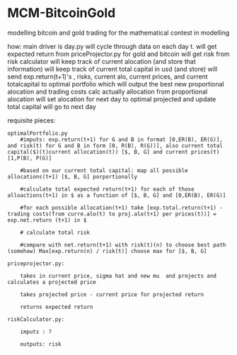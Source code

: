 # MCM-BitcoinGold
modelling bitcoin and gold trading for the mathematical contest in modelling

how: 
main driver is day.py
        will cycle through data on each day t.
        will get expected return from priceProjector.py for gold and bitcoin
        will get risk from risk calculator
        will keep track of current alocation (and store that information)
        will keep track of current total capital in usd (and store)
        will send exp.return(t+1)'s , risks, current alo, current prices, and current totalcapital to optimal portfolio which will output the best new proportional alocation and trading costs
        calc actually allocation from proportional alocation
        will set alocation for next day to optimal projected and update total capital 
        will go to next day

requisite pieces:

    optimalPortfolio.py
        #imputs: exp.return(t+1) for G and B in format [0,ER(B), ER(G)], and risk(t) for G and B in form [0, R(B), R(G))], also current total capital($)(t)current allocation(t)) [$, B, G] and current prices(t) [1,P(B), P(G)]

        #based on our current total capital: map all possible allocations(t+1) [$, B, G] porportionally

        #calculate total expected return(t+1) for each of those alloactions(t+1) in $ as a function of [$, B, G] and [0,ER(B), ER(G)]

        #for each possible allocation(t+1) take [exp.total.return(t+1) - trading costs(from curre.alo(t) to proj.alo(t+1) per prices(t))] = exp.net.return (t+1) in $

        # calculate total risk 

        #compare with net.return(t+1) with risk(t)(n) to choose best path (somehow) Max[exp.return(n) / risk(t)] choose max for [$, B, G]

    priceprojector.py:

        takes in current price, sigma hat and new mu  and projects and calculates a projected price

        takes projected price - current price for projected return

        returns expected return

    riskCalculator.py:

        imputs : ?

        outputs: risk

    




